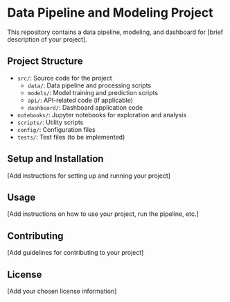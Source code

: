 # Data Pipeline and Modeling Project

This repository contains a data pipeline, modeling, and dashboard for [brief description of your project].

## Project Structure

- `src/`: Source code for the project
  - `data/`: Data pipeline and processing scripts
  - `models/`: Model training and prediction scripts
  - `api/`: API-related code (if applicable)
  - `dashboard/`: Dashboard application code
- `notebooks/`: Jupyter notebooks for exploration and analysis
- `scripts/`: Utility scripts
- `config/`: Configuration files
- `tests/`: Test files (to be implemented)

## Setup and Installation

[Add instructions for setting up and running your project]

## Usage

[Add instructions on how to use your project, run the pipeline, etc.]

## Contributing

[Add guidelines for contributing to your project]

## License

[Add your chosen license information]
